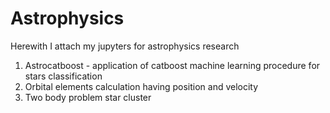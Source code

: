 # Astrophysics

Herewith I attach my jupyters for astrophysics research

1. Astrocatboost - application of catboost machine learning procedure for stars classification
2. Orbital elements calculation having position and velocity
3. Two body problem star cluster  
